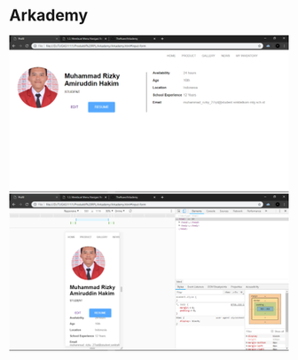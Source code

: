 # Arkademy
![alt text](https://github.com/TheNuee/Arkademy/blob/master/Screenshot%20(73).png)
![alt text](https://github.com/TheNuee/Arkademy/blob/master/Screenshot%20(74).png)
